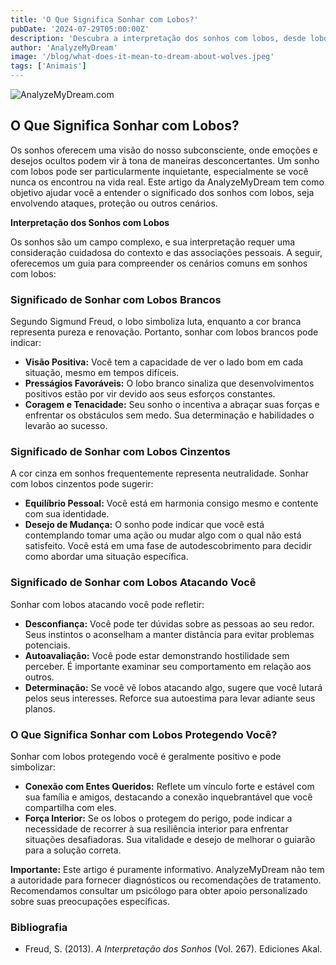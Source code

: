 ```yaml
---
title: 'O Que Significa Sonhar com Lobos?'
pubDate: '2024-07-29T05:00:00Z'
description: 'Descubra a interpretação dos sonhos com lobos, desde lobos brancos até lobos que atacam ou protegem. Aprenda o que esses sonhos simbolizam e como podem refletir seu estado emocional.'
author: 'AnalyzeMyDream'
image: '/blog/what-does-it-mean-to-dream-about-wolves.jpeg'
tags: ['Animais']
---
```


![AnalyzeMyDream.com](/blog/what-does-it-mean-to-dream-about-wolves.jpeg)

## O Que Significa Sonhar com Lobos?

Os sonhos oferecem uma visão do nosso subconsciente, onde emoções e desejos ocultos podem vir à tona de maneiras desconcertantes. Um sonho com lobos pode ser particularmente inquietante, especialmente se você nunca os encontrou na vida real. Este artigo da AnalyzeMyDream tem como objetivo ajudar você a entender o significado dos sonhos com lobos, seja envolvendo ataques, proteção ou outros cenários.

**Interpretação dos Sonhos com Lobos**

Os sonhos são um campo complexo, e sua interpretação requer uma consideração cuidadosa do contexto e das associações pessoais. A seguir, oferecemos um guia para compreender os cenários comuns em sonhos com lobos:

### Significado de Sonhar com Lobos Brancos

Segundo Sigmund Freud, o lobo simboliza luta, enquanto a cor branca representa pureza e renovação. Portanto, sonhar com lobos brancos pode indicar:

- **Visão Positiva:** Você tem a capacidade de ver o lado bom em cada situação, mesmo em tempos difíceis.
- **Presságios Favoráveis:** O lobo branco sinaliza que desenvolvimentos positivos estão por vir devido aos seus esforços constantes.
- **Coragem e Tenacidade:** Seu sonho o incentiva a abraçar suas forças e enfrentar os obstáculos sem medo. Sua determinação e habilidades o levarão ao sucesso.

### Significado de Sonhar com Lobos Cinzentos

A cor cinza em sonhos frequentemente representa neutralidade. Sonhar com lobos cinzentos pode sugerir:

- **Equilíbrio Pessoal:** Você está em harmonia consigo mesmo e contente com sua identidade.
- **Desejo de Mudança:** O sonho pode indicar que você está contemplando tomar uma ação ou mudar algo com o qual não está satisfeito. Você está em uma fase de autodescobrimento para decidir como abordar uma situação específica.

### Significado de Sonhar com Lobos Atacando Você

Sonhar com lobos atacando você pode refletir:

- **Desconfiança:** Você pode ter dúvidas sobre as pessoas ao seu redor. Seus instintos o aconselham a manter distância para evitar problemas potenciais.
- **Autoavaliação:** Você pode estar demonstrando hostilidade sem perceber. É importante examinar seu comportamento em relação aos outros.
- **Determinação:** Se você vê lobos atacando algo, sugere que você lutará pelos seus interesses. Reforce sua autoestima para levar adiante seus planos.

### O Que Significa Sonhar com Lobos Protegendo Você?

Sonhar com lobos protegendo você é geralmente positivo e pode simbolizar:

- **Conexão com Entes Queridos:** Reflete um vínculo forte e estável com sua família e amigos, destacando a conexão inquebrantável que você compartilha com eles.
- **Força Interior:** Se os lobos o protegem do perigo, pode indicar a necessidade de recorrer à sua resiliência interior para enfrentar situações desafiadoras. Sua vitalidade e desejo de melhorar o guiarão para a solução correta.

**Importante:** Este artigo é puramente informativo. AnalyzeMyDream não tem a autoridade para fornecer diagnósticos ou recomendações de tratamento. Recomendamos consultar um psicólogo para obter apoio personalizado sobre suas preocupações específicas.

### Bibliografia

- Freud, S. (2013). *A Interpretação dos Sonhos* (Vol. 267). Ediciones Akal.
